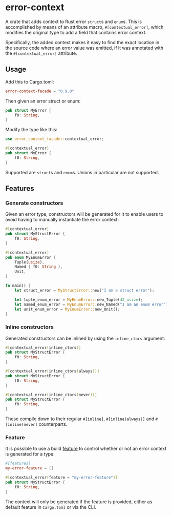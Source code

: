 # error-context

A crate that adds context to Rust error `struct`s and `enum`s.
This is accomplished by means of an attribute macro, `#[contextual_error]`,
which modifies the original type to add a field that contains error context.

Specifically, the added context makes it easy to find the exact location in
the source code where an error value was emitted, if it was annotated with the
`#[contextual_error]` attribute.

## Usage

Add this to Cargo.toml:

``` toml
error-context-facade = "0.9.0"
```

Then given an error struct or enum:

``` rust
pub struct MyError {
    f0: String,
}
```

Modify the type like this:

``` rust
use error_context_facade::contextual_error;

#[contextual_error]
pub struct MyError {
    f0: String,
}
```

Supported are `struct`s and `enum`s. Unions in particular are not supported.

## Features

### Generate constructors

Given an error type, constructors will be generated for it to enable users to
avoid having to manually instantiate the error context:

``` rust
#[contextual_error]
pub struct MyStructError {
    f0: String,
}

#[contextual_error]
pub enum MyEnumError {
    Tuple(usize),
    Named { f0: String },
    Unit,
}

fn main() {
    let struct_error = MyStructError::new("I am a struct error");

    let tuple_enum_error = MyEnumError::new_Tuple(42_usize);
    let named_enum_error = MyEnumError::new_Named("I am an enum error");
    let unit_enum_error = MyEnumError::new_Unit();
}
```

### Inline constructors

Generated constructors can be inlined by using the `inline_ctors` argument:

``` rust
#[contextual_error(inline_ctors)]
pub struct MyStructError {
    f0: String,
}
```

``` rust
#[contextual_error(inline_ctors(always))]
pub struct MyStructError {
    f0: String,
}
```

``` rust
#[contextual_error(inline_ctors(never))]
pub struct MyStructError {
    f0: String,
}
```

These compile down to their regular `#[inline]`, `#[inline(always)]`
and `#[inline(never]` counterparts.

### Feature

It is possible to use a build [feature](https://doc.rust-lang.org/cargo/reference/features.html)
to control whether or not an error context is generated for a type:

``` toml
#[features]
my-error-feature = []
```

``` rust
#[contextual_error(feature = "my-error-feature")]
pub struct MyStructError {
    f0: String,
}
```

The context will only be generated if the feature is provided, either as
default feature in `Cargo.toml` or via the CLI.
